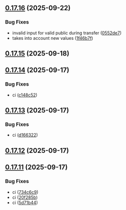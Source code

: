 ## [0.17.16](https://github.com/Carmentis/carmentis-wallet-extension/compare/v0.17.15...v0.17.16) (2025-09-22)


### Bug Fixes

* invalid input for valid public during transfer ([0552de7](https://github.com/Carmentis/carmentis-wallet-extension/commit/0552de788af5494dc1cd8388325b2bc6d2c20ae7))
* takes into account new values ([1f46b7f](https://github.com/Carmentis/carmentis-wallet-extension/commit/1f46b7f5689d22bd1d2b9c33dedeb6dc98e86c6f))

## [0.17.15](https://github.com/Carmentis/carmentis-wallet-extension/compare/v0.17.14...v0.17.15) (2025-09-18)

## [0.17.14](https://github.com/Carmentis/carmentis-wallet-extension/compare/v0.17.13...v0.17.14) (2025-09-17)


### Bug Fixes

* ci ([c148c52](https://github.com/Carmentis/carmentis-wallet-extension/commit/c148c526de0295ff919ce6aa65b4f83abf5bb42d))

## [0.17.13](https://github.com/Carmentis/carmentis-wallet-extension/compare/v0.17.12...v0.17.13) (2025-09-17)


### Bug Fixes

* ci ([d166322](https://github.com/Carmentis/carmentis-wallet-extension/commit/d1663229bd041efcaa435efe4d0a74aa3102e499))

## [0.17.12](https://github.com/Carmentis/carmentis-wallet-extension/compare/v0.17.11...v0.17.12) (2025-09-17)

## [0.17.11](https://github.com/Carmentis/carmentis-wallet-extension/compare/v0.17.10...v0.17.11) (2025-09-17)


### Bug Fixes

* ci ([734c6c9](https://github.com/Carmentis/carmentis-wallet-extension/commit/734c6c99f4d7e14818c16f300a49a3095baafa89))
* ci ([20f285b](https://github.com/Carmentis/carmentis-wallet-extension/commit/20f285bccb47feb0e311739ee7e564ba09e60a96))
* ci ([5d71b44](https://github.com/Carmentis/carmentis-wallet-extension/commit/5d71b44e8c8e09209332658ed2093662fc660058))
